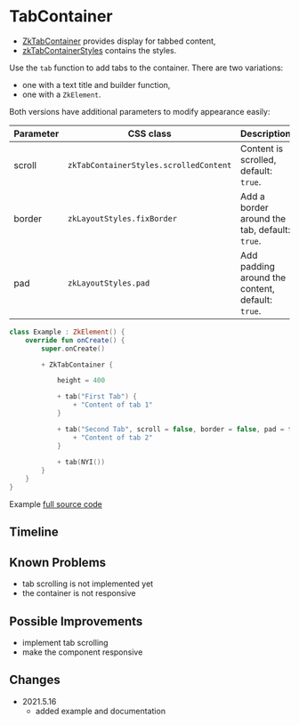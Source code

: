 # TabContainer

* [ZkTabContainer](/core/core/src/jsMain/kotlin/zakadabar/core/browser/tabcontainer/ZkTabContainer.kt) provides display for tabbed content,
* [zkTabContainerStyles](/core/core/src/jsMain/kotlin/zakadabar/core/browser/tabcontainer/zkTabContainerStyles.kt) contains the styles.

Use the `tab` function to add tabs to the container. There are two variations:

* one with a text title and builder function,
* one with a `ZkElement`.

Both versions have additional parameters to modify appearance easily:

| Parameter | CSS class | Description |
| --- | --- | --- |
| scroll | `zkTabContainerStyles.scrolledContent` | Content is scrolled, default: `true`. |
| border | `zkLayoutStyles.fixBorder` | Add a border around the tab, default: `true`. |
| pad | `zkLayoutStyles.pad` | Add padding around the content, default: `true`. |

```kotlin
class Example : ZkElement() {
    override fun onCreate() {
        super.onCreate()

        + ZkTabContainer {

            height = 400

            + tab("First Tab") {
                + "Content of tab 1"
            }

            + tab("Second Tab", scroll = false, border = false, pad = false) {
                + "Content of tab 2"
            }
          
            + tab(NYI())
        }
    }
}
```

Example [full source code](/lib/examples/src/jsMain/kotlin/zakadabar/lib/examples/frontend/layout/TabContainerExample.kt)

<div data-zk-enrich="TabContainerExample"></div>


## Timeline

## Known Problems

* tab scrolling is not implemented yet
* the container is not responsive

## Possible Improvements

* implement tab scrolling
* make the component responsive

## Changes

* 2021.5.16
    * added example and documentation